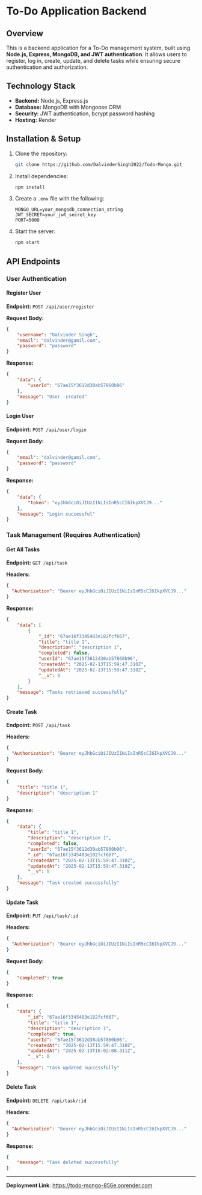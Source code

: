 # To-Do Application Backend

## Overview
This is a backend application for a To-Do management system, built using **Node.js, Express, MongoDB, and JWT authentication**. It allows users to register, log in, create, update, and delete tasks while ensuring secure authentication and authorization.

## Technology Stack
- **Backend:** Node.js, Express.js
- **Database:** MongoDB with Mongoose ORM
- **Security:** JWT authentication, bcrypt password hashing
- **Hosting:** Render

## Installation & Setup

1. Clone the repository:
   ```bash
   git clone https://github.com/DalvinderSingh2022/Todo-Mongo.git
   ```
2. Install dependencies:
   ```bash
   npm install
   ```
3. Create a `.env` file with the following:
   ```env
   MONGO_URL=your_mongodb_connection_string
   JWT_SECRET=your_jwt_secret_key
   PORT=5000
   ```
4. Start the server:
   ```bash
   npm start
   ```

## API Endpoints

### User Authentication

#### Register User
**Endpoint:** `POST /api/user/register`

**Request Body:**
```json
{
    "username": "Dalvinder Singh",
    "email": "dalvinder@gamil.com",
    "password": "password"
}
```

**Response:**
```json
{
    "data": {
        "userId": "67ae15f3612d30ab57860b96"
    },
    "message": "User  created"
}
```

#### Login User
**Endpoint:** `POST /api/user/login`

**Request Body:**
```json
{
    "email": "dalvinder@gamil.com",
    "password": "password"
}
```

**Response:**
```json
{
    "data": {
        "token": "eyJhbGciOiJIUzI1NiIsInR5cCI6IkpXVCJ9..."
    },
    "message": "Login successful"
}
```

### Task Management (Requires Authentication)

#### Get All Tasks
**Endpoint:** `GET /api/task`

**Headers:**
```json
{
  "Authorization": "Bearer eyJhbGciOiJIUzI1NiIsInR5cCI6IkpXVCJ9..."
}
```

**Response:**
```json
{
    "data": [
        {
            "_id": "67ae16f3345483e182fcf667",
            "title": "title 1",
            "description": "description 1",
            "completed": false,
            "userId": "67ae15f3612d30ab57860b96",
            "createdAt": "2025-02-13T15:59:47.310Z",
            "updatedAt": "2025-02-13T15:59:47.310Z",
            "__v": 0
        }
    ],
    "message": "Tasks retrieved successfully"
}
```

#### Create Task
**Endpoint:** `POST /api/task`

**Headers:**
```json
{
  "Authorization": "Bearer eyJhbGciOiJIUzI1NiIsInR5cCI6IkpXVCJ9..."
}
```

**Request Body:**
```json
{
    "title": "title 1",
    "description": "description 1"
}
```

**Response:**
```json
{
    "data": {
        "title": "title 1",
        "description": "description 1",
        "completed": false,
        "userId": "67ae15f3612d30ab57860b96",
        "_id": "67ae16f3345483e182fcf667",
        "createdAt": "2025-02-13T15:59:47.310Z",
        "updatedAt": "2025-02-13T15:59:47.310Z",
        "__v": 0
    },
    "message": "Task created successfully"
}
```

#### Update Task
**Endpoint:** `PUT /api/task/:id`

**Headers:**
```json
{
  "Authorization": "Bearer eyJhbGciOiJIUzI1NiIsInR5cCI6IkpXVCJ9..."
}
```

**Request Body:**
```json
{
    "completed": true
}
```

**Response:**
```json
{
    "data": {
        "_id": "67ae16f3345483e182fcf667",
        "title": "title 1",
        "description": "description 1",
        "completed": true,
        "userId": "67ae15f3612d30ab57860b96",
        "createdAt": "2025-02-13T15:59:47.310Z",
        "updatedAt": "2025-02-13T16:02:08.311Z",
        "__v": 0
    },
    "message": "Task updated successfully"
}
```

#### Delete Task
**Endpoint:** `DELETE /api/task/:id`

**Headers:**
```json
{
  "Authorization": "Bearer eyJhbGciOiJIUzI1NiIsInR5cCI6IkpXVCJ9..."
}
```

**Response:**
```json
{
    "message": "Task deleted successfully"
}
```

---

**Deployment Link**: https://todo-mongo-856e.onrender.com

